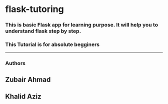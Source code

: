 # flask-tutoring
### This is basic Flask app for learning purpose. It will help you to understand flask step by step.
### This Tutorial is for absolute begginers

<hr>

### Authors
## Zubair Ahmad
## Khalid Aziz
